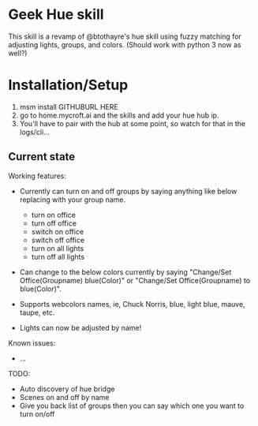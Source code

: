 # Geek Hue skill

This skill is a revamp of @btothayre's hue skill using fuzzy matching for adjusting lights, groups, and colors.  (Should work with python 3 now as well?)


# Installation/Setup
1. msm install GITHUBURL HERE
2. go to home.mycroft.ai and the skills and add your hue hub ip.
3. You'll have to pair with the hub at some point, so watch for that in the logs/cli...

## Current state

Working features:
 - Currently can turn on and off groups by saying anything like below replacing with your group name.
    - turn on office
    - turn off office
    - switch on office
    - switch off office
    - turn on all lights
    - turn off all lights

 - Can change to the below colors currently by saying "Change/Set Office(Groupname) blue(Color)" or "Change/Set Office(Groupname) to blue(Color)".  

 - Supports webcolors names, ie, Chuck Norris, blue, light blue, mauve, taupe, etc.

 - Lights can now be adjusted by name! 

Known issues:
 - ...

TODO:
 - Auto discovery of hue bridge
 - Scenes on and off by name
 - Give you back list of groups then you can say which one you want to turn on/off
